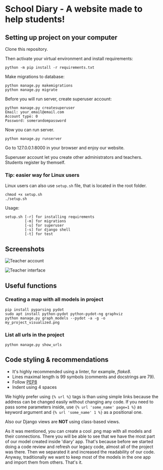 # School Diary - A website made to help students!

## Setting up project on your computer

Clone this repository.

Then activate your virtual environment and install requirements:

    python -m pip install -r requirements.txt

Make migrations to database:

    python manage.py makemigrations
    python manage.py migrate

Before you will run server, create superuser account:

    python manage.py createsuperuser
    Email: your_email@email.com
    Account type: 0
    Password: somerandompassword

Now you can run server.

    python manage.py runserver

Go to 127.0.0.1:8000 in your browser and enjoy our website.

Superuser account let you create other administrators and teachers. Students register by themself.

### Tip: easier way for Linux users

Linux users can also use ``setup.sh`` file, that is located in the root folder.

    chmod +x setup.sh
    ./setup.sh

Usage:

    setup.sh [-r] for installing requirements
             [-m] for migrations
             [-u] for superuser
             [-s] for django shell
             [-t] for test

## Screenshots

![Teacher account](https://sun9-13.userapi.com/c856132/v856132311/21cdaf/2UbbgjtKKPs.jpg)

![Teacher interface](https://sun9-46.userapi.com/c856132/v856132311/21cda5/0hD1H2vYibQ.jpg)

## Useful functions

### Creating a map with all models in project

    pip install pyparsing pydot
    sudo apt install python-pydot python-pydot-ng graphviz
    python manage.py graph_models --pydot -a -g -o my_project_visualized.png

### List all urls in the project

    python manage.py show_urls

## Code styling & recommendations

- It's highly recommended using a linter, for example, *flake8*.
- Lines maximal length is 99 symbols (comments and docstrings are 79).
- Follow [PEP8](https://pep8.org)
- Indent using 4 spaces

We highly prefer using ```{% url %}``` tags is than using simple links because the address can be changed easily without changing any code. If you need to pass some parameters inside, use 
```{% url 'some_name' page=1 %}``` as keyword argument and ```{% url 'some_name' 1 %}``` as a positional one.

Also our Django views are **NOT** using class-based views.

As it was mentioned, you can create a cool .png map with all models and their connections.
There you will be able to see that we have the most part of our model created inside 'diary'
app. That's because before we started doing a code review and refresh our legacy code, almost all
of the project was there. Then we separated it and increased the readability of our code.
Anyway, traditionally we want to keep most of the models in the one app and import them from others.
That's it.
